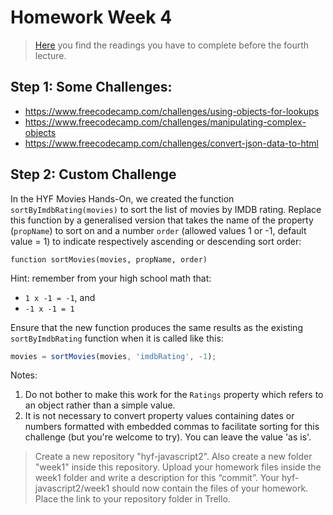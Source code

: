 # Homework Week 4

>[Here](https://github.com/HackYourFuture/JavaScript/tree/master/Week4/README.md) you find the readings you have to complete before the fourth lecture.

## Step 1: Some Challenges:
- https://www.freecodecamp.com/challenges/using-objects-for-lookups
- https://www.freecodecamp.com/challenges/manipulating-complex-objects
- https://www.freecodecamp.com/challenges/convert-json-data-to-html

## Step 2: Custom Challenge

In the HYF Movies Hands-On, we created the function `sortByImdbRating(movies)` to sort the list of movies by IMDB rating. Replace this function by a generalised version that takes the name of the property (`propName`) to sort on and a number `order` (allowed values 1 or -1, default value = 1) to indicate respectively ascending or descending sort order:

```
function sortMovies(movies, propName, order)
```

Hint: remember from your high school math that:

- `1 x -1 = -1`, and
- `-1 x -1 = 1`

Ensure that the new function produces the same results as the existing `sortByImdbRating` function when it is called like this:

```js
movies = sortMovies(movies, 'imdbRating', -1);
```

Notes:

1. Do not bother to make this work for the `Ratings` property which refers to an object rather than a simple value.
2. It is not necessary to convert property values containing dates or numbers formatted with embedded commas to facilitate sorting for this challenge (but you're welcome to try). You can leave the value 'as is'.

>Create a new repository "hyf-javascript2". Also create a new folder "week1" inside this repository. 
Upload your homework files inside the week1 folder and write a description for this “commit”.
Your hyf-javascript2/week1 should now contain the files of your homework.
Place the link to your repository folder in Trello.


